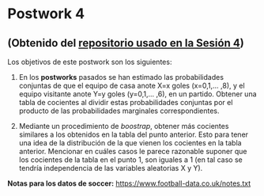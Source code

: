 # Postwork 4
## (Obtenido del [repositorio usado en la Sesión 4](https://github.com/beduExpert/Programacion-R-Santander-2021/tree/main/Sesion-04/Postwork))

Los objetivos de este postwork son los siguientes:

1. En los __postworks__ pasados se han estimado las probabilidades conjuntas de que el equipo de casa anote X=x goles (x=0,1,... ,8), y el equipo visitante anote Y=y goles (y=0,1,... ,6), en un partido. Obtener una tabla de cocientes al dividir estas probabilidades conjuntas por el producto de las probabilidades marginales correspondientes.

2. Mediante un procedimiento de _boostrap_, obtener más cocientes similares a los obtenidos en la tabla del punto anterior. Esto para tener una idea de la distribución de la que vienen los cocientes en la tabla anterior. Mencionar en cuáles casos le parece razonable suponer que los cocientes de la tabla en el punto 1, son iguales a 1 (en tal caso se tendría independencia de las variables aleatorias X y Y).

__Notas para los datos de soccer:__ https://www.football-data.co.uk/notes.txt

